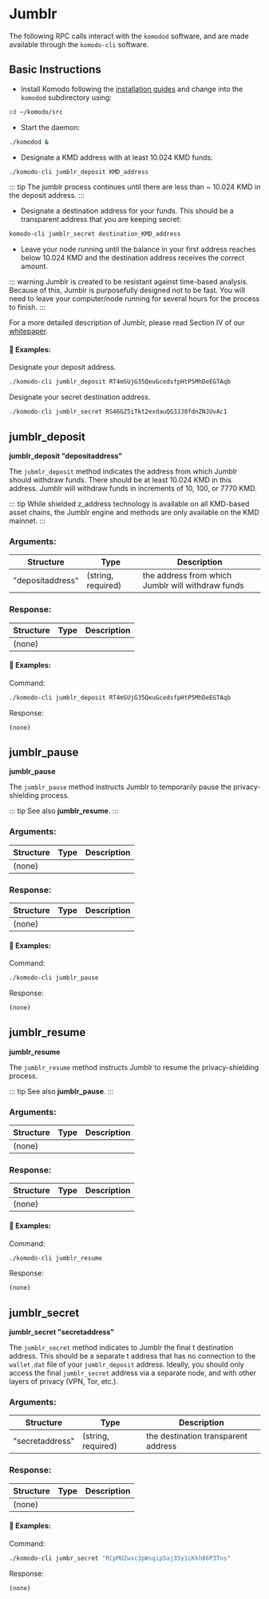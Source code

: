 # Jumblr

The following RPC calls interact with the `komodod` software, and are made available through the `komodo-cli` software.

## Basic Instructions

* Install Komodo following the [installation guides](../installations/basic-instructions.html#installing-basic-komodo-software) and change into the `komodod` subdirectory using: 
```bash
cd ~/komodo/src
```
* Start the daemon: 
```bash
./komodod &
```
* Designate a KMD address with at least 10.024 KMD funds: 
```bash
./komodo-cli jumblr_deposit KMD_address
```
::: tip
The jumblr process continues until there are less than ~ 10.024 KMD in the deposit address.
:::
* Designate a destination address for your funds. This should be a transparent address that you are keeping secret: 
```bash
komodo-cli jumblr_secret destination_KMD_address
```
* Leave your node running until the balance in your first address reaches below 10.024 KMD and the destination address receives the correct amount.

::: warning
Jumblr is created to be resistant against time-based analysis. Because of this, Jumblr is purposefully designed not to be fast. You will need to leave your computer/node running for several hours for the process to finish.
:::

For a more detailed description of Jumblr, please read Section IV of our [whitepaper](https://komodoplatform.com/whitepaper).

#### :pushpin: Examples:

Designate your deposit address.

```bash
./komodo-cli jumblr_deposit RT4mSUjG35QeuGcedsfpHtP5MhDeEGTAqb
```

Designate your secret destination address.

```bash
./komodo-cli jumblr_secret RS46GZ5iTkt2exdauQG3JJ8fdnZNJUvAc1
```

## jumblr_deposit

**jumblr_deposit "depositaddress"**

The `jubmlr_deposit` method indicates the address from which Jumblr should withdraw funds. There should be at least 10.024 KMD in this address. Jumblr will withdraw funds in increments of 10, 100, or 7770 KMD.

::: tip
While shielded z_address technology is available on all KMD-based asset chains, the Jumblr engine and methods are only available on the KMD mainnet.
:::

### Arguments:

Structure|Type|Description
---------|----|-----------
"depositaddress"                             |(string, required)           |the address from which Jumblr will withdraw funds


### Response:

Structure|Type|Description
---------|----|-----------
(none)                                       |                             |

#### :pushpin: Examples:

Command:

```bash
./komodo-cli jumblr_deposit RT4mSUjG35QeuGcedsfpHtP5MhDeEGTAqb
```

Response:

```bash
(none)
```

## jumblr_pause

**jumblr_pause**

The `jumblr_pause` method instructs Jumblr to temporarily pause the privacy-shielding process.

::: tip
See also <b>jumblr_resume</b>.
:::

### Arguments:

Structure|Type|Description
---------|----|-----------
(none)                                       |                             |


### Response:

Structure|Type|Description
---------|----|-----------
(none)                                       |                             |

#### :pushpin: Examples:

Command:

```bash
./komodo-cli jumblr_pause
```

Response:

```bash
(none)
```

## jumblr_resume

**jumblr_resume**

The `jumblr_resume` method instructs Jumblr to resume the privacy-shielding process.

::: tip
See also <b>jumblr_pause</b>.
:::

### Arguments:

Structure|Type|Description
---------|----|-----------
(none)                                       |                             |


### Response:

Structure|Type|Description
---------|----|-----------
(none)                                       |                             |

#### :pushpin: Examples:

Command:

```bash
./komodo-cli jumblr_resume
```

Response:

```bash
(none)
```

## jumblr_secret

**jumblr_secret "secretaddress"**

The `jumblr_secret` method indicates to Jumblr the final t destination address. This should be a separate t address that has no connection to the `wallet.dat` file of your `jumblr_deposit` address. Ideally, you should only access the final `jumblr_secret` address via a separate node, and with other layers of privacy (VPN, Tor, etc.).

### Arguments:

Structure|Type|Description
---------|----|-----------
"secretaddress"                              |(string, required)           |the destination transparent address

### Response:

Structure|Type|Description
---------|----|-----------
(none)                                       |                             |

#### :pushpin: Examples:

Command:

```bash
./komodo-cli jumbr_secret "RCpMUZwxc3pWsgip5aj3Sy1cKkh86P3Tns"
```

Response:

```bash
(none)
```
